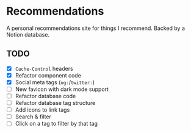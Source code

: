 # Recommendations

A personal recommendations site for things I recommend. Backed by a Notion database.

## TODO

- [x] `Cache-Control` headers
- [x] Refactor component code
- [x] Social meta tags (`og:`/`twitter:`)
- [ ] New favicon with dark mode support
- [ ] Refactor database code
- [ ] Refactor database tag structure
- [ ] Add icons to link tags
- [ ] Search & filter
- [ ] Click on a tag to filter by that tag